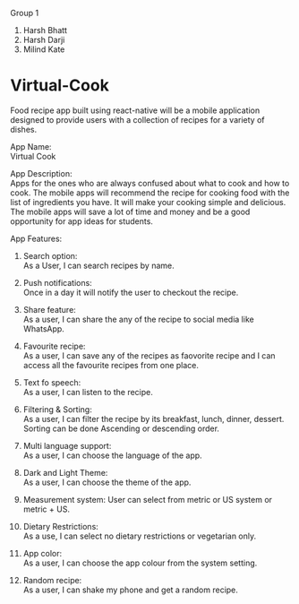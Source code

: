 Group 1

1. Harsh Bhatt
2. Harsh Darji
3. Milind Kate

# Virtual-Cook

Food recipe app built using react-native will be a mobile application designed to provide users with a collection of recipes for a variety of dishes.

App Name:  
Virtual Cook

App Description:  
Apps for the ones who are always confused about what to cook and how to cook. The mobile apps will recommend the recipe for cooking food with the list of ingredients you have. It will make your cooking simple and delicious. The mobile apps will save a lot of time and money and be a good opportunity for app ideas for students.

App Features:

1. Search option:  
   As a User, I can search recipes by name.

2. Push notifications:  
   Once in a day it will notify the user to checkout the recipe.

3. Share feature:  
   As a user, I can share the any of the recipe to social media like WhatsApp.

4. Favourite recipe:  
   As a user, I can save any of the recipes as faovorite recipe and I can access all the favourite recipes from one place.

5. Text fo speech:  
   As a user, I can listen to the recipe.

6. Filtering & Sorting:  
   As a user, I can filter the recipe by its breakfast, lunch, dinner, dessert. Sorting can be done Ascending or descending order.

7. Multi language support:  
    As a user, I can choose the language of the app.

8. Dark and Light Theme:  
   As a user, I can choose the theme of the app.

9. Measurement system:
   User can select from metric or US system or metric + US.
  
10. Dietary Restrictions:  
    As a use, I can select no dietary restrictions or vegetarian only.

11. App color:  
    As a user, I can choose the app colour from the system setting.

12. Random recipe:  
    As a user, I can shake my phone and get a random recipe.
